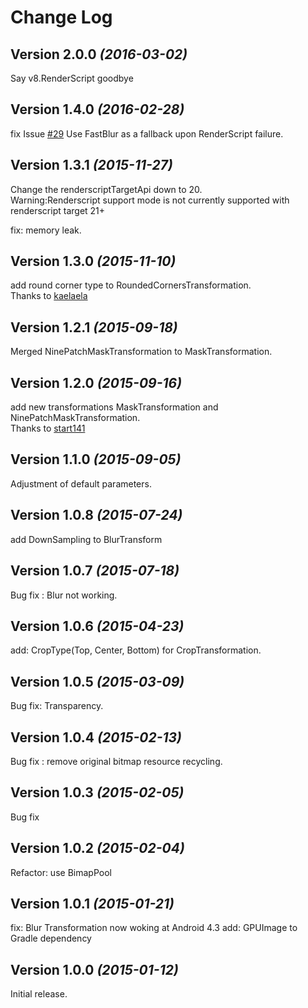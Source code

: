 Change Log
==========

Version 2.0.0 *(2016-03-02)*
----------------------------

Say v8.RenderScript goodbye

Version 1.4.0 *(2016-02-28)*
----------------------------

fix Issue [#29](https://github.com/wasabeef/glide-transformations/issues/29)
 Use FastBlur as a fallback upon RenderScript failure.

Version 1.3.1 *(2015-11-27)*
----------------------------

Change the renderscriptTargetApi down to 20.  
 Warning:Renderscript support mode is not currently supported with renderscript target 21+

fix: memory leak.

Version 1.3.0 *(2015-11-10)*
----------------------------

add round corner type to RoundedCornersTransformation.  
Thanks to [kaelaela](https://github.com/kaelaela)

Version 1.2.1 *(2015-09-18)*
----------------------------

Merged NinePatchMaskTransformation to MaskTransformation.

Version 1.2.0 *(2015-09-16)*
----------------------------

add new transformations MaskTransformation and NinePatchMaskTransformation.  
Thanks to [start141](https://github.com/start141)

Version 1.1.0 *(2015-09-05)*
----------------------------

Adjustment of default parameters.

Version 1.0.8 *(2015-07-24)*
----------------------------

add DownSampling to BlurTransform

Version 1.0.7 *(2015-07-18)*
----------------------------

Bug fix : Blur not working.

Version 1.0.6 *(2015-04-23)*
----------------------------

add: CropType(Top, Center, Bottom) for CropTransformation.

Version 1.0.5 *(2015-03-09)*
----------------------------

Bug fix: Transparency.

Version 1.0.4 *(2015-02-13)*
----------------------------

Bug fix : remove original bitmap resource recycling.

Version 1.0.3 *(2015-02-05)*
----------------------------

Bug fix

Version 1.0.2 *(2015-02-04)*
----------------------------

Refactor: use BimapPool

Version 1.0.1 *(2015-01-21)*
----------------------------

fix: Blur Transformation now woking at Android 4.3
add: GPUImage to Gradle dependency 

Version 1.0.0 *(2015-01-12)*
----------------------------

Initial release.
